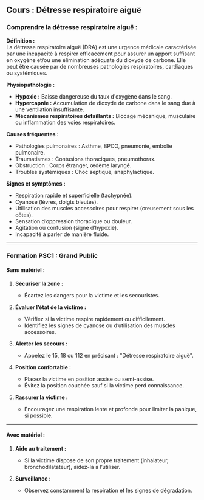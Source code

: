 ## **Cours : Détresse respiratoire aiguë**

### **Comprendre la détresse respiratoire aiguë :**

**Définition :**  
La détresse respiratoire aiguë (DRA) est une urgence médicale caractérisée par une incapacité à respirer efficacement pour assurer un apport suffisant en oxygène et/ou une élimination adéquate du dioxyde de carbone. Elle peut être causée par de nombreuses pathologies respiratoires, cardiaques ou systémiques.

**Physiopathologie :**

- **Hypoxie :** Baisse dangereuse du taux d'oxygène dans le sang.
- **Hypercapnie :** Accumulation de dioxyde de carbone dans le sang due à une ventilation insuffisante.
- **Mécanismes respiratoires défaillants :** Blocage mécanique, musculaire ou inflammation des voies respiratoires.

**Causes fréquentes :**

- Pathologies pulmonaires : Asthme, BPCO, pneumonie, embolie pulmonaire.
- Traumatismes : Contusions thoraciques, pneumothorax.
- Obstruction : Corps étranger, œdème laryngé.
- Troubles systémiques : Choc septique, anaphylactique.

**Signes et symptômes :**

- Respiration rapide et superficielle (tachypnée).
- Cyanose (lèvres, doigts bleutés).
- Utilisation des muscles accessoires pour respirer (creusement sous les côtes).
- Sensation d’oppression thoracique ou douleur.
- Agitation ou confusion (signe d’hypoxie).
- Incapacité à parler de manière fluide.

---

### **Formation PSC1 : Grand Public**

#### **Sans matériel :**

1. **Sécuriser la zone :**
    
    - Écartez les dangers pour la victime et les secouristes.
2. **Évaluer l’état de la victime :**
    
    - Vérifiez si la victime respire rapidement ou difficilement.
    - Identifiez les signes de cyanose ou d’utilisation des muscles accessoires.
3. **Alerter les secours :**
    
    - Appelez le 15, 18 ou 112 en précisant : "Détresse respiratoire aiguë".
4. **Position confortable :**
    
    - Placez la victime en position assise ou semi-assise.
    - Évitez la position couchée sauf si la victime perd connaissance.
5. **Rassurer la victime :**
    
    - Encouragez une respiration lente et profonde pour limiter la panique, si possible.

---

#### **Avec matériel :**

1. **Aide au traitement :**
    
    - Si la victime dispose de son propre traitement (inhalateur, bronchodilatateur), aidez-la à l’utiliser.
2. **Surveillance :**
    
    - Observez constamment la respiration et les signes de dégradation.
